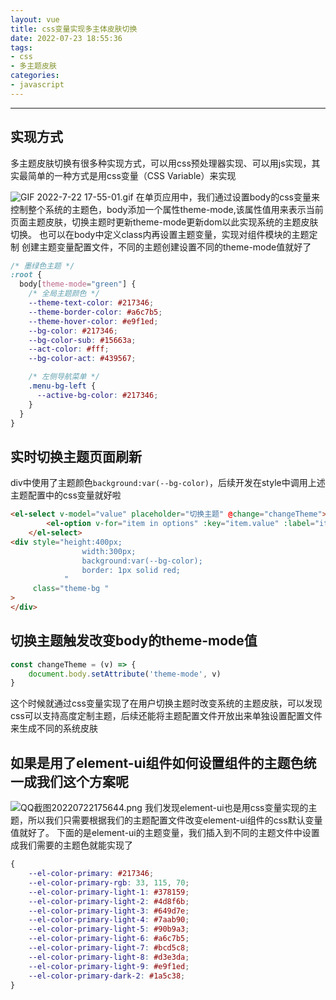 ```yaml
---
layout: vue
title: css变量实现多主体皮肤切换
date: 2022-07-23 18:55:36
tags:
- css
- 多主题皮肤
categories: 
- javascript
---
```

---
## 实现方式

多主题皮肤切换有很多种实现方式，可以用css预处理器实现、可以用js实现，其实最简单的一种方式是用css变量（CSS Variable）来实现


![GIF 2022-7-22 17-55-01.gif](https://p9-juejin.byteimg.com/tos-cn-i-k3u1fbpfcp/9871116fe54e4c64af1897d498ca8dc4~tplv-k3u1fbpfcp-zoom-in-crop-mark:1512:0:0:0.awebp?)
在单页应用中，我们通过设置body的css变量来控制整个系统的主题色，body添加一个属性theme-mode,该属性值用来表示当前页面主题皮肤，切换主题时更新theme-mode更新dom以此实现系统的主题皮肤切换。
也可以在body中定义class内再设置主题变量，实现对组件模块的主题定制
创建主题变量配置文件，不同的主题创建设置不同的theme-mode值就好了
```css
/* 墨绿色主题 */
:root {
  body[theme-mode="green"] {
    /* 全局主题颜色 */
    --theme-text-color: #217346;
    --theme-border-color: #a6c7b5;
    --theme-hover-color: #e9f1ed;
    --bg-color: #217346;
    --bg-color-sub: #15663a;
    --act-color: #fff;
    --bg-color-act: #439567;

    /* 左侧导航菜单 */
    .menu-bg-left {
      --active-bg-color: #217346;
    }   
  }
}

```

## 实时切换主题页面刷新
div中使用了主题颜色`background:var(--bg-color)`，后续开发在style中调用上述主题配置中的css变量就好啦
```html
<el-select v-model="value" placeholder="切换主题" @change="changeTheme">
        <el-option v-for="item in options" :key="item.value" :label="item.label" :value="item.value" />
    </el-select>
<div style="height:400px;
                width:300px;
                background:var(--bg-color);
                border: 1px solid red;
            " 
     class="theme-bg "
>
</div>
```

## 切换主题触发改变body的theme-mode值
```ts
const changeTheme = (v) => {
    document.body.setAttribute('theme-mode', v)
}
```
这个时候就通过css变量实现了在用户切换主题时改变系统的主题皮肤，可以发现css可以支持高度定制主题，后续还能将主题配置文件开放出来单独设置配置文件来生成不同的系统皮肤

## 如果是用了element-ui组件如何设置组件的主题色统一成我们这个方案呢


![QQ截图20220722175644.png](https://p9-juejin.byteimg.com/tos-cn-i-k3u1fbpfcp/849b499b45aa495ab82279c61d205836~tplv-k3u1fbpfcp-zoom-in-crop-mark:1512:0:0:0.awebp?)
我们发现element-ui也是用css变量实现的主题，所以我们只需要根据我们的主题配置文件改变element-ui组件的css默认变量值就好了。
下面的是element-ui的主题变量，我们插入到不同的主题文件中设置成我们需要的主题色就能实现了
```css
{
    --el-color-primary: #217346;
    --el-color-primary-rgb: 33, 115, 70;
    --el-color-primary-light-1: #378159;
    --el-color-primary-light-2: #4d8f6b;
    --el-color-primary-light-3: #649d7e;
    --el-color-primary-light-4: #7aab90;
    --el-color-primary-light-5: #90b9a3;
    --el-color-primary-light-6: #a6c7b5;
    --el-color-primary-light-7: #bcd5c8;
    --el-color-primary-light-8: #d3e3da;
    --el-color-primary-light-9: #e9f1ed;
    --el-color-primary-dark-2: #1a5c38;
}
```